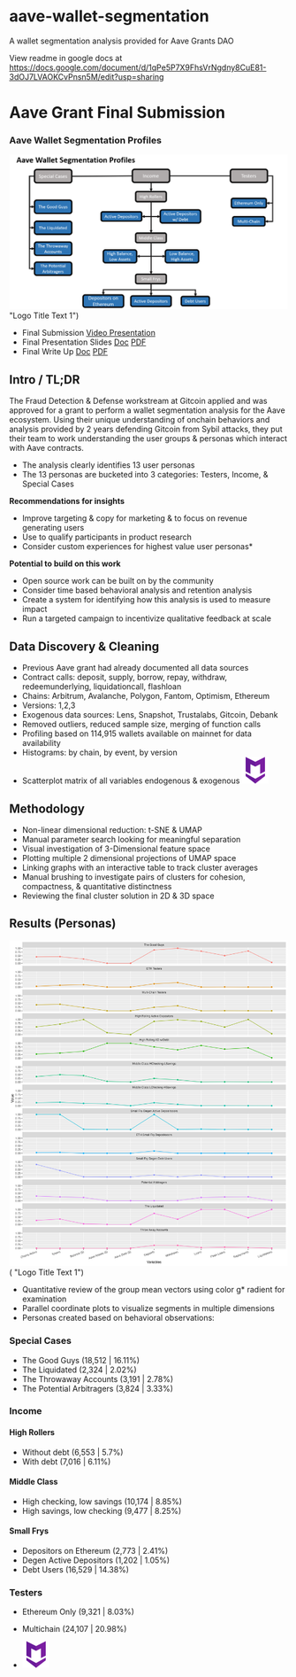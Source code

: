 # aave-wallet-segmentation
A wallet segmentation analysis provided for Aave Grants DAO 

View readme in google docs at https://docs.google.com/document/d/1qPe5P7X9FhsVrNgdny8CuE81-3dOJ7LVAOKCvPnsn5M/edit?usp=sharing

# Aave Grant Final Submission 
### Aave Wallet Segmentation Profiles
![alt text](https://github.com/Fraud-Detection-and-Defense/aave-wallet-segmentation/blob/main/aave_clusters_highlevel.png) "Logo Title Text 1")
* Final Submission [Video Presentation](https://drive.google.com/file/d/1X8KSfrqaKvzJaZ69aol6_EEbzpAySXTG/view?usp=drive_link) 
* Final Presentation Slides [Doc](https://docs.google.com/presentation/d/1jmH_mYUKAbfpeS26G_rKwC1nDa-zkxxgucDgSEfEBPk/edit?usp=drive_link) [PDF](https://drive.google.com/file/d/1LlVqZOpd2JTfXs4PyrUI18NZj940sd0f/view?usp=drive_link)
* Final Write Up [Doc](https://docs.google.com/document/d/1PhqBSPe3vLQHI8e07EeMqUaj_aviwA2RFN_l5xjTpGU/edit?usp=drive_link) [PDF](https://drive.google.com/file/d/1wMvG5qZhcb5KCYB-RKCOalvjL9aOeXHl/view?usp=drive_link)

## Intro / TL;DR
The Fraud Detection & Defense workstream at Gitcoin applied and was approved for a grant to perform a wallet segmentation analysis for the Aave ecosystem. Using their unique understanding of onchain behaviors and analysis provided by 2 years defending Gitcoin from Sybil attacks, they put their team to work understanding the user groups & personas which interact with Aave contracts.

* The analysis clearly identifies 13 user personas
* The 13 personas are bucketed into 3 categories: Testers, Income, & Special Cases

**Recommendations for insights**
* Improve targeting & copy for marketing & to focus on revenue generating users
* Use to qualify participants in product research
* Consider custom experiences for highest value user personas*

**Potential to build on this work**
* Open source work can be built on by the community
* Consider time based behavioral analysis and retention analysis
* Create a system for identifying how this analysis is used to measure impact
* Run a targeted campaign to incentivize qualitative feedback at scale
  
## Data Discovery & Cleaning
* Previous Aave grant had already documented all data sources
* Contract calls: deposit, supply, borrow, repay, withdraw, redeemunderlying, liquidationcall, flashloan
* Chains: Arbitrum, Avalanche, Polygon, Fantom, Optimism, Ethereum
* Versions: 1,2,3
* Exogenous data sources: Lens, Snapshot, Trustalabs, Gitcoin, Debank
* Removed outliers, reduced sample size, merging of function calls
* Profiling based on 114,915 wallets available on mainnet for data availability
* Histograms: by chain, by event, by version
* Scatterplot matrix of all variables endogenous & exogenous
![alt text](https://github.com/adam-p/markdown-here/raw/master/src/common/images/icon48.png "Logo Title Text 1")

## Methodology
* Non-linear dimensional reduction: t-SNE & UMAP
* Manual parameter search looking for meaningful separation
* Visual investigation of 3-Dimensional feature space
* Plotting multiple 2 dimensional projections of UMAP space
* Linking graphs with an interactive table to track cluster averages
* Manual brushing to investigate pairs of clusters for cohesion, compactness, & quantitative distinctness
* Reviewing the final cluster solution in 2D & 3D space

## Results (Personas)
![Image of 3D space gif](https://github.com/Fraud-Detection-and-Defense/aave-wallet-segmentation/blob/main/aave_cluster_pcp.png)( "Logo Title Text 1")
* Quantitative review of the group mean vectors using color g* radient for examination
* Parallel coordinate plots to visualize segments in multiple dimensions
* Personas created based on behavioral observations:

### Special Cases
* The Good Guys (18,512 | 16.11%)
* The Liquidated (2,324 | 2.02%)
* The Throwaway Accounts (3,191 | 2.78%)
* The Potential Arbitragers (3,824 | 3.33%)

### Income
#### **High Rollers**
* Without debt (6,553 | 5.7%)
* With debt (7,016 | 6.11%)
#### **Middle Class**
* High checking, low savings (10,174 | 8.85%)
* High savings, low checking (9,477 | 8.25%)
#### **Small Frys**
* Depositors on Ethereum (2,773 | 2.41%)
* Degen Active Depositors (1,202 | 1.05%)
* Debt Users (16,529 | 14.38%)
### **Testers**
* Ethereum Only (9,321 | 8.03%)
* Multichain (24,107 | 20.98%)

* ![procouvar](https://github.com/adam-p/markdown-here/raw/master/src/common/images/icon48.png "Logo Title Text 1")
